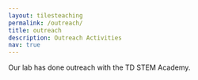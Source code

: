 ```yaml
---
layout: tilesteaching
permalink: /outreach/
title: outreach
description: Outreach Activities
nav: true
---
```


Our lab has done outreach with the TD STEM Academy.

